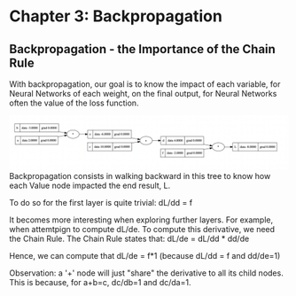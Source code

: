# Chapter 3: Backpropagation

## Backpropagation - the Importance of the Chain Rule

With backpropagation, our goal is to know the impact of each variable, for Neural Networks of each weight, on the final output, for Neural Networks often the value of the loss function.

![Alt text](./micrograd/expression-graph-visualizations/Forward_pass_visualization.png?raw=true "Operation Tree")
Backpropagation consists in walking backward in this tree to know how each Value node impacted the end result, L.

To do so for the first layer is quite trivial:
dL/dd = f

It becomes more interesting when exploring further layers. For example, when attemtpign to compute dL/de. To compute this derivative, we need the Chain Rule. The Chain Rule states that:
dL/de = dL/dd \* dd/de

Hence, we can compute that dL/de = f\*1 (because dL/dd = f and dd/de=1)

Observation: a '+' node will just "share" the derivative to all its child nodes.
This is because, for a+b=c, dc/db=1 and dc/da=1.
